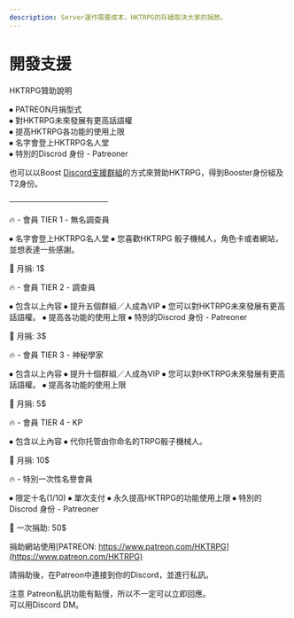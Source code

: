```yaml
---
description: Server運作需要成本，HKTRPG的存續取決大家的捐款。
---
```


# 開發支援

HKTRPG贊助說明

⦁ PATREON月捐型式\
⦁ 對HKTRPG未來發展有更高話語權 \
⦁ 提高HKTRPG各功能的使用上限 \
⦁ 名字會登上HKTRPG名人堂 \
⦁ 特別的Discrod 身份 - Patreoner

也可以以Boost [Discord支援群組](https://support.hktrpg.com)的方式來贊助HKTRPG，得到Booster身份組及T2身份。

──────────────────

🔥 - 會員 TIER 1 - 無名調查員

⦁ 名字會登上HKTRPG名人堂 ⦁ 您喜歡HKTRPG 骰子機械人，角色卡或者網站，並想表達一些感謝。

🫶 月捐: 1$



🔥 - 會員 TIER 2 - 調查員

⦁ 包含以上內容 ⦁ 提升五個群組／人成為VIP ⦁ 您可以對HKTRPG未來發展有更高話語權。 ⦁ 提高各功能的使用上限 ⦁ 特別的Discrod 身份 - Patreoner

🫶 月捐: 3$



🔥 - 會員 TIER 3 - 神秘學家

⦁ 包含以上內容 ⦁ 提升十個群組／人成為VIP ⦁ 您可以對HKTRPG未來發展有更高話語權。 ⦁ 提高各功能的使用上限

🫶 月捐: 5$



🔥 - 會員 TIER 4 - KP

⦁ 包含以上內容 ⦁ 代你托管由你命名的TRPG骰子機械人。

🫶 月捐: 10$



🔥 - 特別一次性名譽會員

⦁ 限定十名(1/10) ⦁ 單次支付 ⦁ 永久提高HKTRPG的功能使用上限 ⦁ 特別的Discrod 身份 - Patreoner

🫶 一次捐助: 50$



捐助網站使用[PATREON: https://www.patreon.com/HKTRPG](https://www.patreon.com/HKTRPG)

請捐助後，在Patreon中連接到你的Discord，並進行私訊。

注意 Patreon私訊功能有點慢，所以不一定可以立即回應。\
可以用Discord DM。
